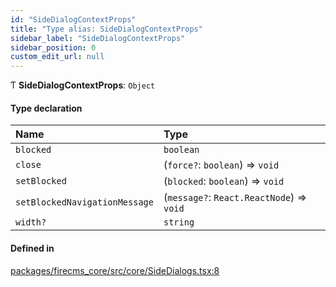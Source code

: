 ```yaml
---
id: "SideDialogContextProps"
title: "Type alias: SideDialogContextProps"
sidebar_label: "SideDialogContextProps"
sidebar_position: 0
custom_edit_url: null
---
```


Ƭ **SideDialogContextProps**: `Object`

#### Type declaration

| Name | Type |
| :------ | :------ |
| `blocked` | `boolean` |
| `close` | (`force?`: `boolean`) => `void` |
| `setBlocked` | (`blocked`: `boolean`) => `void` |
| `setBlockedNavigationMessage` | (`message?`: `React.ReactNode`) => `void` |
| `width?` | `string` |

#### Defined in

[packages/firecms_core/src/core/SideDialogs.tsx:8](https://github.com/FireCMSco/firecms/blob/d45f3739/packages/firecms_core/src/core/SideDialogs.tsx#L8)
